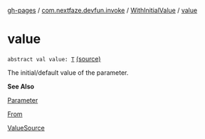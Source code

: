 [gh-pages](../../index.md) / [com.nextfaze.devfun.invoke](../index.md) / [WithInitialValue](index.md) / [value](./value.md)

# value

`abstract val value: `[`T`](index.md#T) [(source)](https://github.com/NextFaze/dev-fun/tree/master/devfun/src/main/java/com/nextfaze/devfun/invoke/View.kt#L70)

The initial/default value of the parameter.

**See Also**

[Parameter](../-parameter/index.md)

[From](../../com.nextfaze.devfun.invoke.view/-from/index.md)

[ValueSource](../../com.nextfaze.devfun.invoke.view/-value-source/index.md)

